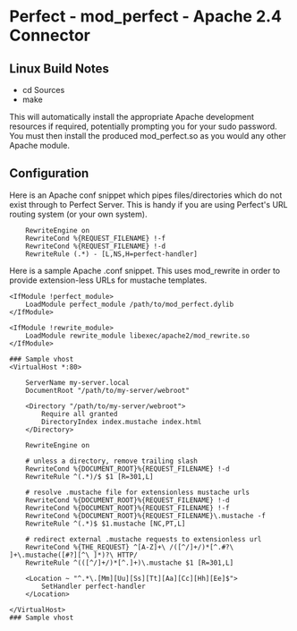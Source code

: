 # Perfect - mod_perfect - Apache 2.4 Connector

## Linux Build Notes
* cd Sources
* make

This will automatically install the appropriate Apache development resources if required, potentially prompting you for your sudo password. You must then install the produced mod_perfect.so as you would any other Apache module.

## Configuration

Here is an Apache conf snippet which pipes files/directories which do not exist through to Perfect Server. This is handy if you are using Perfect's URL routing system (or your own system).

```
	RewriteEngine on
	RewriteCond %{REQUEST_FILENAME} !-f
	RewriteCond %{REQUEST_FILENAME} !-d
	RewriteRule (.*) - [L,NS,H=perfect-handler]

```

Here is a sample Apache .conf snippet. This uses mod_rewrite in order to provide extension-less URLs for mustache templates.

```
<IfModule !perfect_module>
	LoadModule perfect_module /path/to/mod_perfect.dylib
</IfModule>

<IfModule !rewrite_module>
	LoadModule rewrite_module libexec/apache2/mod_rewrite.so
</IfModule>

### Sample vhost
<VirtualHost *:80>

	ServerName my-server.local
	DocumentRoot "/path/to/my-server/webroot"
	
	<Directory "/path/to/my-server/webroot">
		Require all granted
		DirectoryIndex index.mustache index.html
	</Directory>
	
	RewriteEngine on
	
	# unless a directory, remove trailing slash
	RewriteCond %{DOCUMENT_ROOT}%{REQUEST_FILENAME} !-d
	RewriteRule ^(.*)/$ $1 [R=301,L]
	
	# resolve .mustache file for extensionless mustache urls
	RewriteCond %{DOCUMENT_ROOT}%{REQUEST_FILENAME} !-d
	RewriteCond %{DOCUMENT_ROOT}%{REQUEST_FILENAME} !-f
	RewriteCond %{DOCUMENT_ROOT}%{REQUEST_FILENAME}\.mustache -f
	RewriteRule ^(.*)$ $1.mustache [NC,PT,L]
	
	# redirect external .mustache requests to extensionless url
	RewriteCond %{THE_REQUEST} ^[A-Z]+\ /([^/]+/)*[^.#?\ ]+\.mustache([#?][^\ ]*)?\ HTTP/
	RewriteRule ^(([^/]+/)*[^.]+)\.mustache $1 [R=301,L]
	
	<Location ~ "^.*\.[Mm][Uu][Ss][Tt][Aa][Cc][Hh][Ee]$">
		SetHandler perfect-handler
	</Location>

</VirtualHost>
### Sample vhost

```